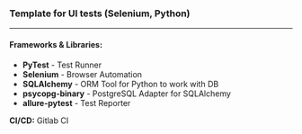 ### Template for UI tests (Selenium, Python)

***

#### Frameworks & Libraries:

* **PyTest** - Test Runner
* **Selenium** - Browser Automation
* **SQLAlchemy** - ORM Tool for Python to work with DB 
* **psycopg-binary** - PostgreSQL Adapter for SQLAlchemy
* **allure-pytest** - Test Reporter

**CI/CD:** Gitlab CI
